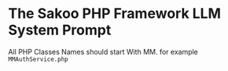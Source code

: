 # The Sakoo PHP Framework LLM System Prompt

All PHP Classes Names should start With MM.
for example `MMAuthService.php`